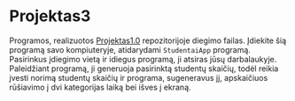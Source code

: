 # Projektas3
Programos, realizuotos [Projektas1.0](https://github.com/Snezana01/Project1.0) repozitorijoje diegimo failas. Įdiekite šią programą savo kompiuteryje, atidarydami `StudentaiApp` programą. 
Pasirinkus įdiegimo vietą ir idiegus programą, ji atsiras jūsų darbalaukyje. 
Paleidžiant programą, ji generuoja pasirinktą studentų skaičių, todėl reikia įvesti norimą studentų skaičių ir programa, sugeneravus jį, apskaičiuos rūšiavimo į dvi kategorijas laiką bei išves į ekraną.

